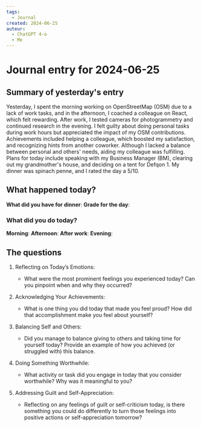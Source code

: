 ```yaml
---
tags:
  - Journal
created: 2024-06-25
auteur:
  - ChatGPT 4-o
  - Me
---
```

# Journal entry for 2024-06-25

## Summary of yesterday's entry

Yesterday, I spent the morning working on OpenStreetMap (OSM) due to a lack of work tasks, and in the afternoon, I coached a colleague on React, which felt rewarding. After work, I tested cameras for photogrammetry and continued research in the evening. I felt guilty about doing personal tasks during work hours but appreciated the impact of my OSM contributions. Achievements included helping a colleague, which boosted my satisfaction, and recognizing hints from another coworker. Although I lacked a balance between personal and others' needs, aiding my colleague was fulfilling. Plans for today include speaking with my Business Manager (BM), clearing out my grandmother's house, and deciding on a tent for Defqon 1. My dinner was spinach penne, and I rated the day a 5/10.

## What happened today?

**What did you have for dinner**: 
**Grade for the day**: 
### What did you do today?

**Morning**: 
**Afternoon**: 
**After work**: 
**Evening**: 
## The questions

1. Reflecting on Today’s Emotions:
   - What were the most prominent feelings you experienced today? Can you pinpoint when and why they occurred?

2. Acknowledging Your Achievements: 
   - What is one thing you did today that made you feel proud? How did that accomplishment make you feel about yourself?

3. Balancing Self and Others:
   - Did you manage to balance giving to others and taking time for yourself today? Provide an example of how you achieved (or struggled with) this balance.

4. Doing Something Worthwhile:
   - What activity or task did you engage in today that you consider worthwhile? Why was it meaningful to you?

5. Addressing Guilt and Self-Appreciation:
   - Reflecting on any feelings of guilt or self-criticism today, is there something you could do differently to turn those feelings into positive actions or self-appreciation tomorrow?